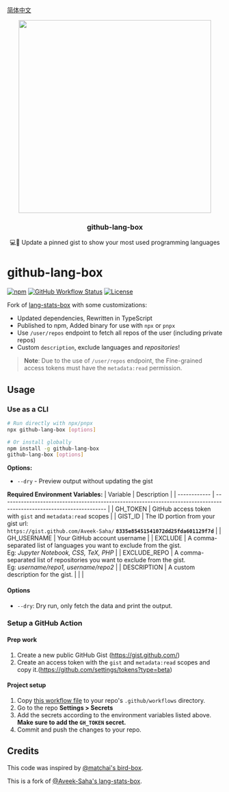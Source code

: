 [简体中文](./README_HANS.md)

<p align="center">
  <img width="450" src="https://user-images.githubusercontent.com/31800695/138593031-536f9b8c-714c-4c4f-8725-63ea105fcca0.png">
  <h3 align="center">github-lang-box</h3>
  <p align="center">💻📌 Update a pinned gist to show your most used programming languages</p>
</p>

# github-lang-box
[![npm](https://img.shields.io/npm/v/github-activity-box.svg?style=flat-square)](https://www.npmjs.com/package/github-lang-box)
[![GitHub Workflow Status](https://img.shields.io/github/actions/workflow/status/maxchang3/github-lang-box/ci.yml?style=flat-square&label=CI)](https://github.com/maxchang3/github-lang-box/actions)
[![License](https://img.shields.io/github/license/maxchang3/github-lang-box?style=flat-square)](LICENSE)


Fork of [lang-stats-box](https://github.com/Aveek-Saha/lang-stats-box) with some customizations:

- Updated dependencies, Rewritten in TypeScript
- Published to npm, Added binary for use with `npx` or `pnpx`
- Use `/user/repos` endpoint to fetch all repos of the user (including private repos)
- Custom `description`, exclude languages and _repositories_!

> **Note**: Due to the use of `/user/repos` endpoint, the Fine-grained access tokens must have the `metadata:read` permission.

## Usage


### Use as a CLI

```bash
# Run directly with npx/pnpx
npx github-lang-box [options]

# Or install globally
npm install -g github-lang-box
github-lang-box [options]
```

**Options:**
- `--dry` - Preview output without updating the gist

**Required Environment Variables:**
| Variable     | Description                                                                                                          |
| ------------ | -------------------------------------------------------------------------------------------------------------------- |
| GH_TOKEN     | GitHub access token with `gist` and `metadata:read` scopes                                                           |
| GIST_ID      | The ID portion from your gist url: <br> `https://gist.github.com/Aveek-Saha/` **`8335e85451541072dd25fda601129f7d`** |
| GH_USERNAME  | Your GitHub account username                                                                                         |
| EXCLUDE      | A comma-separated list of languages you want to exclude from the gist. <br> Eg: _Jupyter Notebook, CSS, TeX, PHP_    |
| EXCLUDE_REPO | A comma-separated list of repositories you want to exclude from the gist. <br> Eg: _username/repo1, username/repo2_  |
| DESCRIPTION  | A custom description for the gist.                                                                                   |
|              |


#### Options

- `--dry`: Dry run, only fetch the data and print the output.


### Setup a GitHub Action

#### Prep work

1. Create a new public GitHub Gist (https://gist.github.com/)
2. Create an access token with the `gist` and `metadata:read` scopes and copy it.(https://github.com/settings/tokens?type=beta)

#### Project setup

1. Copy [this workflow file](./action.yml) to your repo's `.github/workflows` directory.
2. Go to the repo **Settings > Secrets**
3. Add the secrets according to the environment variables listed above. **Make sure to add the `GH_TOKEN` secret.** 
4. Commit and push the changes to your repo.

## Credits

This code was inspired by [@matchai's bird-box](https://github.com/matchai/bird-box).

This is a fork of [@Aveek-Saha's lang-stats-box](https://github.com/Aveek-Saha/lang-stats-box).
